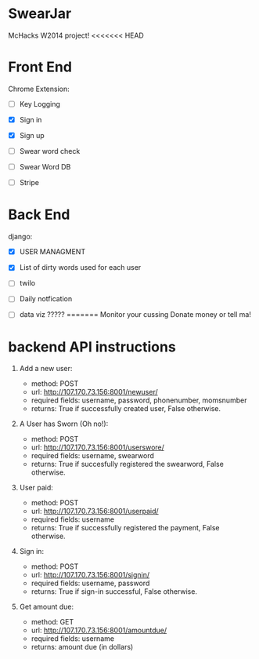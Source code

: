 SwearJar
========

McHacks W2014 project!
<<<<<<< HEAD



Front End
=========
Chrome Extension:
- [ ] Key Logging
- [X] Sign in
- [X] Sign up
- [ ] Swear word check
- [ ] Swear Word DB
- [ ] Stripe


Back End
=========
django:
- [x] USER MANAGMENT
- [x] List of dirty words used for each user

- [ ] twilo
- [ ] Daily notfication




- [ ] data viz ?????
=======
Monitor your cussing
Donate money or tell ma!


backend API instructions
=======

1. Add a new user:
	* method: POST
	* url: http://107.170.73.156:8001/newuser/
	* required fields: username, password, phonenumber, momsnumber
	* returns: True if successfully created user, False otherwise.

2. A User has Sworn (Oh no!):
	* method: POST
	* url: http://107.170.73.156:8001/userswore/
	* required fields: username, swearword
	* returns: True if succesfully registered the swearword, False otherwise.

3. User paid:
	* method: POST
	* url: http://107.170.73.156:8001/userpaid/
	* required fields: username
	* returns: True if successfully registered the payment, False otherwise.

4. Sign in:
	* method: POST
	* url: http://107.170.73.156:8001/signin/
	* required fields: username, password
	* returns: True if sign-in successful, False otherwise.

5. Get amount due:
	* method: GET
	* url: http://107.170.73.156:8001/amountdue/
	* required fields: username
	* returns: amount due (in dollars)

